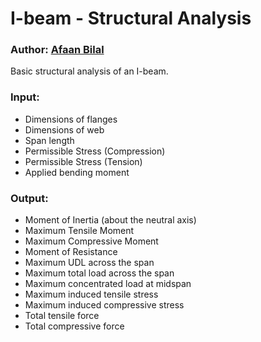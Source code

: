 I-beam - Structural Analysis
=========================

### Author: [Afaan Bilal](https://afaan.me)

Basic structural analysis of an I-beam.

### Input:
- Dimensions of flanges
- Dimensions of web
- Span length
- Permissible Stress (Compression)
- Permissible Stress (Tension)
- Applied bending moment

### Output:
- Moment of Inertia (about the neutral axis)
- Maximum Tensile Moment
- Maximum Compressive Moment
- Moment of Resistance
- Maximum UDL across the span
- Maximum total load across the span
- Maximum concentrated load at midspan
- Maximum induced tensile stress 
- Maximum induced compressive stress
- Total tensile force
- Total compressive force
